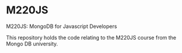 # M220JS
M220JS: MongoDB for Javascript Developers

This repository holds the code relating to the M220JS course from the Mongo DB university.
